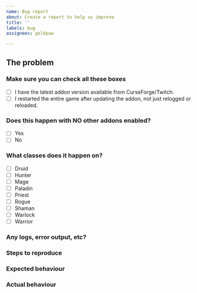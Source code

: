 ```yaml
---
name: Bug report
about: Create a report to help us improve
title: ''
labels: bug
assignees: goldpaw

---
```


## The problem  
<!--Briefly describe the issue you are experiencing below. Tell us what you were trying to do and what happened instead. Remember, this is _not_ a place to ask questions. For questions, go to [our Discord](https://discord.gg/MUSfWXd) server, just remember to read the rules and keep in mind nobody there are paid, we're all just gaming enthusiasts and volunteers.-->


### Make sure you can check all these boxes  
- [ ] I have the latest addon version available from CurseForge/Twitch.
- [ ] I restarted the entire game after updating the addon, not just relogged or reloaded. 

### Does this happen with NO other addons enabled?  
<!--This is helpful because it tells us whether it's an addon bug or addon conflict.-->
- [ ] Yes
- [ ] No

### What classes does it happen on?  
<!--This is helpful because the issue could be related to databases or class powers that differ in code from class to class. So even though it might not appear to be a class related issue, the bug itself could be just that.-->
- [ ] Druid 
- [ ] Hunter 
- [ ] Mage 
- [ ] Paladin 
- [ ] Priest 
- [ ] Rogue 
- [ ] Shaman 
- [ ] Warlock 
- [ ] Warrior 

### Any logs, error output, etc?  
<!--Paste any shorter error logs below. If it’s long, please paste to https://ghostbin.com/ and insert the link here instead.-->

### Steps to reproduce  
<!--If possible, tell us how to reproduce this issue. If you don't know exactly how to, please tell us what you were doing when it happened, in as much detail as possible. Include class, specialization, what quest/instance/battleground you were doing etc.-->

### Expected behaviour  
<!--Tell us what should happen.-->

### Actual behaviour  
<!--Tell us what happens instead.-->
